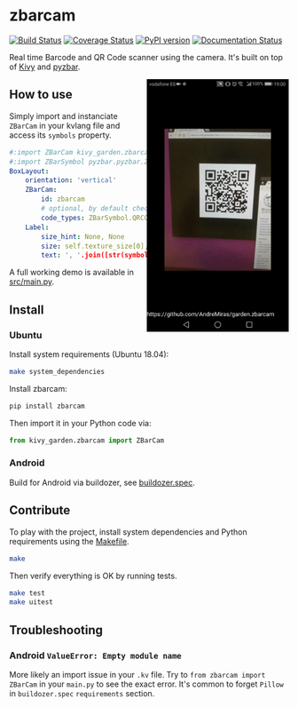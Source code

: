 # zbarcam

[![Build Status](https://travis-ci.org/kivy-garden/zbarcam.svg?branch=develop)](https://travis-ci.org/kivy-garden/zbarcam)
[![Coverage Status](https://coveralls.io/repos/github/kivy-garden/zbarcam/badge.svg?branch=develop)](https://coveralls.io/github/kivy-garden/zbarcam?branch=develop)
[![PyPI version](https://badge.fury.io/py/zbarcam.svg)](https://badge.fury.io/py/zbarcam)
[![Documentation Status](https://readthedocs.org/projects/zbarcam/badge/?version=latest)](https://zbarcam.readthedocs.io/en/latest/?badge=latest)

Real time Barcode and QR Code scanner using the camera.
It's built on top of [Kivy](https://github.com/kivy/kivy) and [pyzbar](https://github.com/NaturalHistoryMuseum/pyzbar).

<img src="https://raw.githubusercontent.com/AndreMiras/garden.zbarcam/develop/screenshot.gif" align="right" width="256" alt="screenshot" />

## How to use
Simply import and instanciate `ZBarCam` in your kvlang file and access its `symbols` property.
```yaml
#:import ZBarCam kivy_garden.zbarcam.ZBarCam
#:import ZBarSymbol pyzbar.pyzbar.ZBarSymbol
BoxLayout:
    orientation: 'vertical'
    ZBarCam:
        id: zbarcam
        # optional, by default checks all types
        code_types: ZBarSymbol.QRCODE, ZBarSymbol.EAN13
    Label:
        size_hint: None, None
        size: self.texture_size[0], 50
        text: ', '.join([str(symbol.data) for symbol in zbarcam.symbols])
```
A full working demo is available in [src/main.py](https://github.com/kivy-garden/zbarcam/blob/master/src/main.py).

## Install

### Ubuntu
Install system requirements (Ubuntu 18.04):
```sh
make system_dependencies
```

Install zbarcam:
```sh
pip install zbarcam
```
Then import it in your Python code via:
```python
from kivy_garden.zbarcam import ZBarCam
```

### Android
Build for Android via buildozer, see [buildozer.spec](buildozer.spec).

## Contribute
To play with the project, install system dependencies and Python requirements using the [Makefile](Makefile).
```sh
make
```
Then verify everything is OK by running tests.
```sh
make test
make uitest
```

## Troubleshooting

### Android `ValueError: Empty module name`
More likely an import issue in your `.kv` file.
Try to `from zbarcam import ZBarCam` in your `main.py` to see the exact error.
It's common to forget `Pillow` in `buildozer.spec` `requirements` section.
